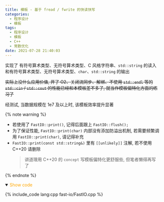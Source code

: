 ```yaml
---
title: 模板 - 基于 fread / fwrite 的快读快写
categories:
  - 程序设计
  - 模板
tags:
  - 程序设计
  - 模板
  - C++
  - 常数优化
date: 2021-07-28 21:40:03
---
```


实现了 有符号算术类型、无符号算术类型、C 风格字符串、`std::string` 的读入和有符号算术类型、无符号算术类型、`char`、`std::string` 的输出

<!-- more -->

~~实际上没什么应用价值, 开了 O2、关闭流同步、解绑、不使用 `std::endl` 等的 `std::cin` / `std::cout` 的性能已经和本模板差不多了, 就当作模板偏特化方面的练习了~~

经测试, 当数据规模在 1e7 及以上时, 该模板效率提升显著

{% note warning %}

- 若使用了 `FastIO::print()`, 记得后面跟上 `FastIO::flush();`
- 为了保证性能, `FastIO::print(char)` 内部没有添加防溢出机制, 若需要频繁调用 `FastIO::print(char)`, 请记得补充
- `FastIO::print(const std::string&)` 里有 `[[unlikely]]` 注解, 若不使用 C++20 请删除
  > 讲道理用 C++20 的 `concept` 写模板偏特化更舒服些, 但笔者懒得再写了

{% endnote %}

<details open>
<summary><font color='orange'>Show code</font></summary>

{% include_code lang:cpp fast-io/FastIO.cpp %}

</details>
